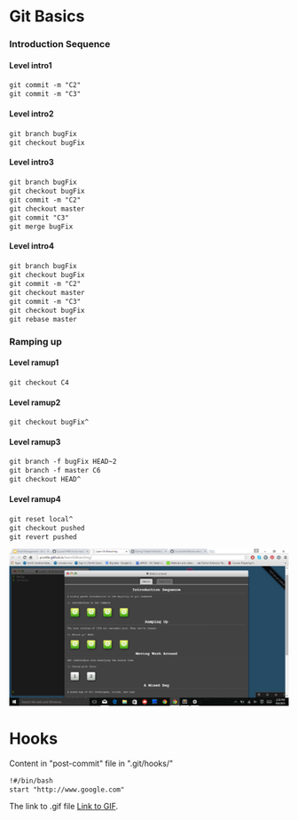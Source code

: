 # Git Basics #
### Introduction Sequence ###
#### Level intro1 ####
	
	git commit -m "C2"
	git commit -m "C3"

#### Level intro2 ####
	
	git branch bugFix
	git checkout bugFix

#### Level intro3 ####
	
	git branch bugFix
	git checkout bugFix
	git commit -m "C2"
	git checkout master
	git commit "C3"
	git merge bugFix

#### Level intro4 ####
	
	git branch bugFix
	git checkout bugFix
	git commit -m "C2"
	git checkout master
	git commit -m "C3"
	git checkout bugFix
	git rebase master

### Ramping up ###
#### Level ramup1 ####
	
	git checkout C4

#### Level ramup2 ####
	
	git checkout bugFix^

#### Level ramup3 ####
	
	git branch -f bugFix HEAD~2
	git branch -f master C6
	git checkout HEAD^

#### Level ramup4 ####
	
	git reset local^
	git checkout pushed
	git revert pushed

![Git Basics](/HW/HW0-git-basics.png)

# Hooks #
Content in "post-commit" file in ".git/hooks/"

	!#/bin/bash
	start "http://www.google.com"


The link to .gif file [Link to GIF](/HW/HW0-Hooks.gif).
